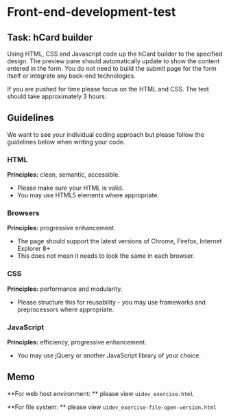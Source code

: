 Front-end-development-test
==========================

Task: hCard builder
------------
Using HTML, CSS and Javascript code up the hCard builder to the specified design. The preview pane should automatically update to show the content entered in the form. You do not need to build the submit page for the form itself or integrate any back-end technologies.

If you are pushed for time please focus on the HTML and CSS. The test should take approximately 3 hours.

Guidelines
------------
We want to see your individual coding approach but please follow the guidelines below when writing your code.

### HTML
**Principles:** clean, semantic, accessible.
* Please make sure your HTML is valid.
* You may use HTML5 elements where appropriate.

### Browsers
**Principles:** progressive enhancement.
* The page should support the latest versions of Chrome, Firefox, Internet Explorer 8+
* This does not mean it needs to look the same in each browser.

### CSS
**Principles:** performance and modularity.
* Please structure this for reusability - you may use frameworks and preprocessors where appropriate.

### JavaScript
**Principles:** efficiency, progressive enhancement.
* You may use jQuery or another JavaScript library of your choice.

Memo
------------

**For web host environment: ** please view `uidev_exercise.html`

**For file system: ** please view `uidev_exercise-file-open-version.html`
